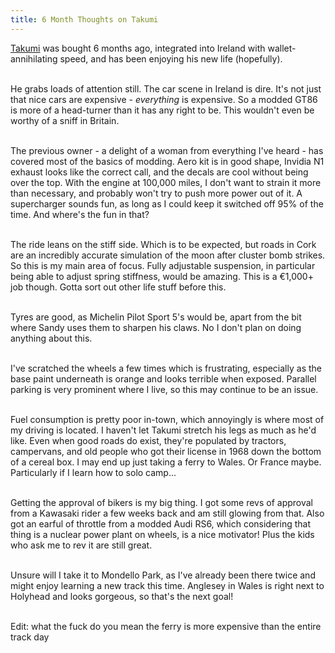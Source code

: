 ```yaml
---
title: 6 Month Thoughts on Takumi
---
```


<div>
<p>
<a href="https://sandyspalace.ie/2025/03/09/Say-Hi-To-Takumi-The-Toyota-GT86.html">Takumi</a> was bought 6 months ago, integrated into Ireland with wallet-annihilating speed, and has been enjoying his new life (hopefully).<br><br>

He grabs loads of attention still. The car scene in Ireland is dire. It's not just that nice cars are expensive - <i>everything</i> is expensive. So a modded GT86 is more of a head-turner than it has any right to be. This wouldn't even be worthy of a sniff in Britain.<br><br>

The previous owner - a delight of a woman from everything I've heard - has covered most of the basics of modding. Aero kit is in good shape, Invidia N1 exhaust looks like the correct call, and the decals are cool without being over the top. With the engine at 100,000 miles, I don't want to strain it more than necessary, and probably won't try to push more power out of it. A supercharger sounds fun, as long as I could keep it switched off 95% of the time. And where's the fun in that?<br><br>

The ride leans on the stiff side. Which is to be expected, but roads in Cork are an incredibly accurate simulation of the moon after cluster bomb strikes. So this is my main area of focus. Fully adjustable suspension, in particular being able to adjust spring stiffness, would be amazing. This is a €1,000+ job though. Gotta sort out other life stuff before this.<br><br>

Tyres are good, as Michelin Pilot Sport 5's would be, apart from the bit where Sandy uses them to sharpen his claws. No I don't plan on doing anything about this.<br><br>

I've scratched the wheels a few times which is frustrating, especially as the base paint underneath is orange and looks terrible when exposed. Parallel parking is very prominent where I live, so this may continue to be an issue.<br><br>

Fuel consumption is pretty poor in-town, which annoyingly is where most of my driving is located. I haven't let Takumi stretch his legs as much as he'd like. Even when good roads do exist, they're populated by tractors, campervans, and old people who got their license in 1968 down the bottom of a cereal box. I may end up just taking a ferry to Wales. Or France maybe. Particularly if I learn how to solo camp...<br><br>

Getting the approval of bikers is my big thing. I got some revs of approval from a Kawasaki rider a few weeks back and am still glowing from that. Also got an earful of throttle from a modded Audi RS6, which considering that thing is a nuclear power plant on wheels, is a nice motivator! Plus the kids who ask me to rev it are still great.<br><br>

Unsure will I take it to Mondello Park, as I've already been there twice and might enjoy learning a new track this time. Anglesey in Wales is right next to Holyhead and looks gorgeous, so that's the next goal!<br><br>

Edit: what the fuck do you mean the ferry is more expensive than the entire track day

</p>
<script defer src="https://comments.oakreef.ie/comentario.js"></script>
<comentario-comments></comentario-comments>